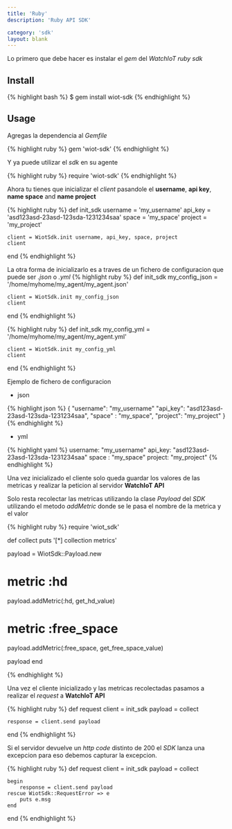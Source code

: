 ```yaml
---
title: 'Ruby'
description: 'Ruby API SDK'

category: 'sdk'
layout: blank
---
```


Lo primero que debe hacer es instalar el *gem* del *WatchIoT ruby sdk*

## Install

{% highlight bash %}
$ gem install wiot-sdk
{% endhighlight %}

## Usage

Agregas la dependencia al *Gemfile*

{% highlight ruby %}
gem 'wiot-sdk'
{% endhighlight %}

Y ya puede utilizar el *sdk* en su agente

{% highlight ruby %}
require 'wiot-sdk'
{% endhighlight %}

Ahora tu tienes que inicializar el *client* pasandole el **username**, **api key**, **name space** and **name project**

{% highlight ruby %}
def init_sdk
    username = 'my_username'
    api_key = 'asd123asd-23asd-123sda-1231234saa'
    space = 'my_space'
    project = 'my_project'

    client = WiotSdk.init username, api_key, space, project
    client
end
{% endhighlight %}

La otra forma de inicializarlo es a traves de un fichero de configuracion que puede ser *.json* o *.yml*
{% highlight ruby %}
def init_sdk
    my_config_json = '/home/myhome/my_agent/my_agent.json'

    client = WiotSdk.init my_config_json
    client
end
{% endhighlight %}

{% highlight ruby %}
def init_sdk
    my_config_yml = '/home/myhome/my_agent/my_agent.yml'

    client = WiotSdk.init my_config_yml
    client
end
{% endhighlight %}

Ejemplo de fichero de configuracion

* json

{% highlight json %}
{
    "username": "my_username"
    "api_key": "asd123asd-23asd-123sda-1231234saa",
    "space"  : "my_space",
    "project": "my_project"
}
{% endhighlight %}

* yml

{% highlight yaml %}
username: "my_username"
api_key: "asd123asd-23asd-123sda-1231234saa"
space  : "my_space"
project: "my_project"
{% endhighlight %}

Una vez inicializado el cliente solo queda guardar los valores de las metricas y realizar la peticion al servidor
**WatchIoT API**

Solo resta recolectar las metricas utilizando la clase *Payload* del *SDK* utilizando el metodo *addMetric* donde se le
pasa el nombre de la metrica y el valor

{% highlight ruby %}
require 'wiot_sdk'

def collect
  puts '[*] collection metrics'

  payload = WiotSdk::Payload.new
  # metric :hd
  payload.addMetric(:hd, get_hd_value)
  # metric :free_space
  payload.addMetric(:free_space, get_free_space_value)

  payload
end

{% endhighlight %}

Una vez el cliente inicializado y las metricas recolectadas pasamos a realizar el *request* a **WatchIoT API**

{% highlight ruby %}
def request
    client = init_sdk
    payload = collect

    response = client.send payload
end
{% endhighlight %}

Si el servidor devuelve un *http code* distinto de 200 el *SDK* lanza una excepcion para eso debemos capturar la excepcion.

{% highlight ruby %}
def request
    client = init_sdk
    payload = collect
    
    begin
        response = client.send payload
    rescue WiotSdk::RequestError => e
        puts e.msg
    end
end
{% endhighlight %}
